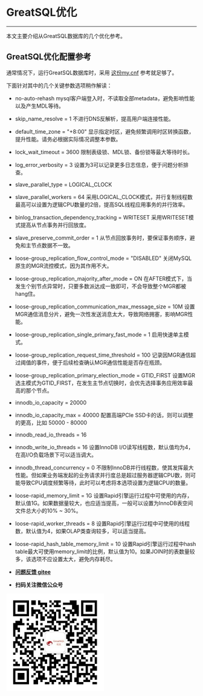 # GreatSQL优化
---

本文主要介绍从GreatSQL数据库的几个优化参考。

## GreatSQL优化配置参考
通常情况下，运行GreatSQL数据库时，采用 [这份my.cnf](https://gitee.com/GreatSQL/GreatSQL-Doc/blob/master/docs/my.cnf-example-greatsql-8.0.32-25) 参考就足够了。

下面针对其中的几个关键参数选项稍作解读：

- no-auto-rehash
mysql客户端登入时，不读取全部metadata，避免影响性能以及产生MDL等待。

- skip_name_resolve = 1
不进行DNS反解析，提高用户端连接性能。

- default_time_zone = "+8:00"
显示指定时区，避免频繁调用时区转换函数，提升性能。请务必根据实际情况调整本参数。

- lock_wait_timeout = 3600
限制表级锁、MDL锁、备份锁等最大等待时长。

- log_error_verbosity = 3
设置为3可以记录更多日志信息，便于问题分析排查。

- slave_parallel_type = LOGICAL_CLOCK
- slave_parallel_workers = 64
采用LOGICAL_CLOCK模式，并行复制线程数最高可以设置为逻辑CPU数量的2倍，提高SQL线程应用事务的并行效率。

- binlog_transaction_dependency_tracking = WRITESET
采用WRITESET模式提高从节点事务并行回放度。

- slave_preserve_commit_order = 1
从节点回放事务时，要保证事务顺序，避免和主节点数据不一致。

- loose-group_replication_flow_control_mode = "DISABLED"
关闭MySQL原生的MGR流控模式，因为其作用不大。

- loose-group_replication_majority_after_mode = ON
在AFTER模式下，当发生个别节点异常时，只要多数派达成一致即可，不会导致整个MGR都被hang住。

- loose-group_replication_communication_max_message_size = 10M
设置MGR通信消息分片，避免一次性发送消息太大，导致网络拥塞，影响MGR性能。

- loose-group_replication_single_primary_fast_mode = 1
启用快速单主模式。

- loose-group_replication_request_time_threshold = 100
记录因MGR通信超过阈值的事件，便于后续检查确认MGR通信性能是否存在瓶颈。

- loose-group_replication_primary_election_mode = GTID_FIRST
设置MGR选主模式为GTID_FIRST，在发生主节点切换时，会优先选择事务应用效率最高的那个节点。

- innodb_io_capacity = 20000
- innodb_io_capacity_max = 40000
配置高端PCIe SSD卡的话，则可以调整的更高，比如 50000 - 80000

- innodb_read_io_threads = 16
- innodb_write_io_threads = 16
设置InnoDB I/O读写线程数，默认值均为4，在高I/O负载场景下可以适当调大。

- innodb_thread_concurrency = 0 
不限制InnoDB并行线程数，使其发挥最大性能。但如果业务端发起的业务请求并行度总是超过服务器逻辑CPU数，则可能导致CPU调度频繁等待，此时可以考虑将本选项设置为逻辑CPU的数量。

- loose-rapid_memory_limit = 1G
设置Rapid引擎运行过程中可使用的内存，默认值1G。如果数据量较大，也应适当提高，一般可以设置为InnoDB表空间文件总大小的10% ~ 30%。

- loose-rapid_worker_threads = 8
设置Rapid引擎运行过程中可使用的线程数，默认值为4，如果OLAP类查询较多，可以适当提高。

- loose-rapid_hash_table_memory_limit = 10
设置Rapid引擎运行过程中hash table最大可使用memory_limit的比例，默认值为10。如果JOIN时的表数量较多，该选项不应设置太大，避免内存耗尽。


- **[问题反馈 gitee](https://gitee.com/GreatSQL/GreatSQL-Manual/issues)**

- **扫码关注微信公众号**

![greatsql-wx](../greatsql-wx.jpg)

